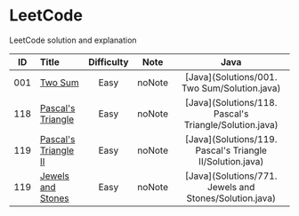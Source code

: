 # LeetCode
LeetCode solution and explanation


| ID | Title | Difficulty | Note | Java |
|----|:--|:--:|:--:|:--:|
|001|[Two Sum](https://leetcode.com/problems/two-sum/)|Easy|noNote|[Java](Solutions/001. Two Sum/Solution.java)
|118|[Pascal's Triangle](https://leetcode.com/problems/pascals-triangle/)|Easy|noNote|[Java](Solutions/118. Pascal's Triangle/Solution.java)
|119|[Pascal's Triangle II](https://leetcode.com/problems/pascals-triangle-ii/)|Easy|noNote|[Java](Solutions/119. Pascal's Triangle II/Solution.java)
|119|[Jewels and Stones](https://leetcode.com/problems/jewels-and-stones/description/)|Easy|noNote|[Java](Solutions/771. Jewels and Stones/Solution.java)

